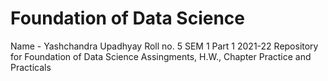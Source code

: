# Foundation of Data Science
Name - Yashchandra Upadhyay
Roll no. 5
SEM 1 Part 1 2021-22
Repository for Foundation of Data Science Assingments, H.W., Chapter Practice and Practicals
